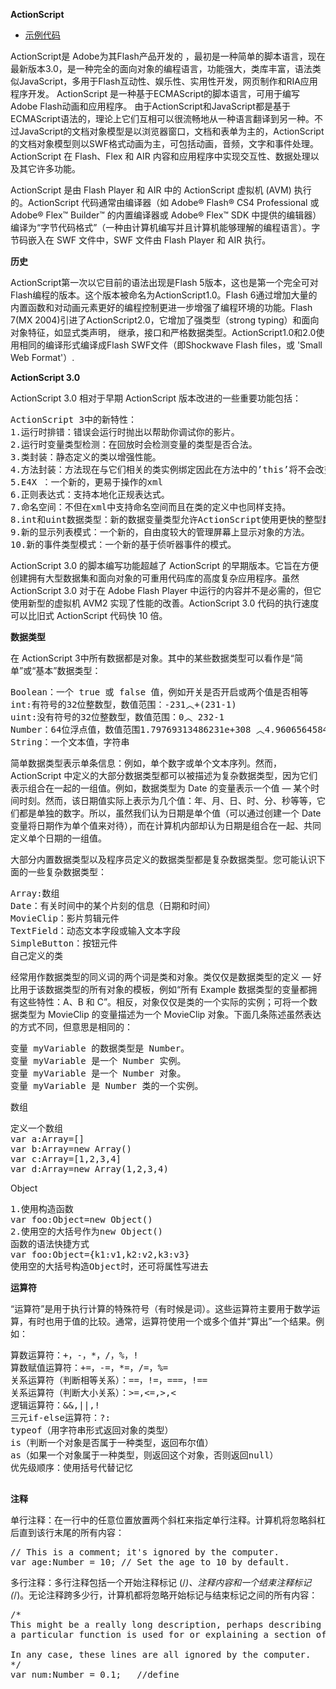 **ActionScript**

* [示例代码](Flash/Hello.zip)

ActionScript是 Adobe为其Flash产品开发的 ，最初是一种简单的脚本语言，现在最新版本3.0，是一种完全的面向对象的编程语言，功能强大，类库丰富，语法类似JavaScript，多用于Flash互动性、娱乐性、实用性开发，网页制作和RIA应用程序开发。
ActionScript 是一种基于ECMAScript的脚本语言，可用于编写Adobe Flash动画和应用程序。 由于ActionScript和JavaScript都是基于ECMAScript语法的，理论上它们互相可以很流畅地从一种语言翻译到另一种。不过JavaScript的文档对象模型是以浏览器窗口，文档和表单为主的，ActionScript的文档对象模型则以SWF格式动画为主，可包括动画，音频，文字和事件处理。
ActionScript 在 Flash、Flex 和 AIR 内容和应用程序中实现交互性、数据处理以及其它许多功能。

ActionScript 是由 Flash Player 和 AIR 中的 ActionScript 虚拟机 (AVM) 执行的。ActionScript 代码通常由编译器（如 Adobe® Flash® CS4 Professional 或 Adobe® Flex™ Builder™ 的内置编译器或 Adobe® Flex™ SDK 中提供的编辑器）编译为“字节代码格式”（一种由计算机编写并且计算机能够理解的编程语言）。字节码嵌入在 SWF 文件中，SWF 文件由 Flash Player 和 AIR 执行。

**历史**

ActionScript第一次以它目前的语法出现是Flash 5版本，这也是第一个完全可对Flash编程的版本。这个版本被命名为ActionScript1.0。Flash 6通过增加大量的内置函数和对动画元素更好的编程控制更进一步增强了编程环境的功能。Flash 7(MX 2004)引进了ActionScript2.0，它增加了强类型（strong typing）和面向对象特征，如显式类声明， 继承，接口和严格数据类型。ActionScript1.0和2.0使用相同的编译形式编译成Flash SWF文件（即Shockwave Flash files，或 'Small Web Format'）.

**ActionScript 3.0**

ActionScript 3.0 相对于早期 ActionScript 版本改进的一些重要功能包括：

<pre>
ActionScript 3中的新特性：
1.运行时排错：错误会运行时抛出以帮助你调试你的影片。
2.运行时变量类型检测：在回放时会检测变量的类型是否合法。
3.类封装：静态定义的类以增强性能。
4.方法封装：方法现在与它们相关的类实例绑定因此在方法中的’this’将不会改变。
5.E4X ：一个新的，更易于操作的xml 
6.正则表达式：支持本地化正规表达式。
7.命名空间：不但在xml中支持命名空间而且在类的定义中也同样支持。
8.int和uint数据类型：新的数据变量类型允许ActionScript使用更快的整型数据来进行计算。
9.新的显示列表模式：一个新的，自由度较大的管理屏幕上显示对象的方法。
10.新的事件类型模式：一个新的基于侦听器事件的模式。
</pre>
ActionScript 3.0 的脚本编写功能超越了 ActionScript 的早期版本。它旨在方便创建拥有大型数据集和面向对象的可重用代码库的高度复杂应用程序。虽然 ActionScript 3.0 对于在 Adobe Flash Player 中运行的内容并不是必需的，但它使用新型的虚拟机 AVM2 实现了性能的改善。ActionScript 3.0 代码的执行速度可以比旧式 ActionScript 代码快 10 倍。

**数据类型**

在 ActionScript 3中所有数据都是对象。其中的某些数据类型可以看作是“简单”或“基本”数据类型：
<pre>
Boolean：一个 true 或 false 值，例如开关是否开启或两个值是否相等
int:有符号的32位整数型，数值范围：-231︿+(231-1)
uint:没有符号的32位整数型，数值范围：0︿ 232-1
Number：64位浮点值，数值范围1.79769313486231e+308 ︿4.960656458412467e-324
String：一个文本值，字符串
</pre>
简单数据类型表示单条信息：例如，单个数字或单个文本序列。然而，ActionScript 中定义的大部分数据类型都可以被描述为复杂数据类型，因为它们表示组合在一起的一组值。例如，数据类型为 Date 的变量表示一个值 — 某个时间时刻。然而，该日期值实际上表示为几个值：年、月、日、时、分、秒等等，它们都是单独的数字。所以，虽然我们认为日期是单个值（可以通过创建一个 Date 变量将日期作为单个值来对待），而在计算机内部却认为日期是组合在一起、共同定义单个日期的一组值。

大部分内置数据类型以及程序员定义的数据类型都是复杂数据类型。您可能认识下面的一些复杂数据类型：
<pre>
Array:数组
Date：有关时间中的某个片刻的信息（日期和时间）
MovieClip：影片剪辑元件
TextField：动态文本字段或输入文本字段
SimpleButton：按钮元件
自己定义的类</pre>
经常用作数据类型的同义词的两个词是类和对象。类仅仅是数据类型的定义 — 好比用于该数据类型的所有对象的模板，例如“所有 Example 数据类型的变量都拥有这些特性：A、B 和 C”。相反，对象仅仅是类的一个实际的实例；可将一个数据类型为 MovieClip 的变量描述为一个 MovieClip 对象。下面几条陈述虽然表达的方式不同，但意思是相同的：
<pre>
变量 myVariable 的数据类型是 Number。
变量 myVariable 是一个 Number 实例。
变量 myVariable 是一个 Number 对象。
变量 myVariable 是 Number 类的一个实例。
</pre>
数组
<pre>
定义一个数组
var a:Array=[]
var b:Array=new Array()
var c:Array=[1,2,3,4]
var d:Array=new Array(1,2,3,4)
</pre>
Object
<pre>
1.使用构造函数
var foo:Object=new Object()
2.使用空的大括号作为new Object()
函数的语法快捷方式
var foo:Object={k1:v1,k2:v2,k3:v3}
使用空的大括号构造Object时，还可将属性写进去
</pre>

**运算符**

“运算符”是用于执行计算的特殊符号（有时候是词）。这些运算符主要用于数学运算，有时也用于值的比较。通常，运算符使用一个或多个值并“算出”一个结果。例如：
<pre>
算数运算符：+，-，*，/，%，!
算数赋值运算符：+=，-=，*=，/=，%=
关系运算符（判断相等关系）：==，!=，===，!==
关系运算符（判断大小关系）：>=,<=,>,<
逻辑运算符：&&,||,!
三元if-else运算符：?:
typeof（用字符串形式返回对象的类型）
is（判断一个对象是否属于一种类型，返回布尔值）
as（如果一个对象属于一种类型，则返回这个对象，否则返回null）
优先级顺序：使用括号代替记忆

</pre>

**注释**

单行注释：在一行中的任意位置放置两个斜杠来指定单行注释。计算机将忽略斜杠后直到该行末尾的所有内容：
<pre>// This is a comment; it's ignored by the computer. 
var age:Number = 10; // Set the age to 10 by default.
</pre>
多行注释：多行注释包括一个开始注释标记 (/*)、注释内容和一个结束注释标记 (*/)。无论注释跨多少行，计算机都将忽略开始标记与结束标记之间的所有内容：
<pre>/* 
This might be a really long description, perhaps describing what 
a particular function is used for or explaining a section of code. 
 
In any case, these lines are all ignored by the computer. 
*/
var num:Number = 0.1;	//define
</pre>

